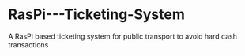 # RasPi---Ticketing-System
A RasPi based ticketing system for public transport to avoid hard cash transactions
